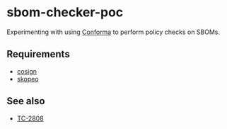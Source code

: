 # sbom-checker-poc

Experimenting with using [Conforma](https://conforma.dev/) to perform policy
checks on SBOMs.

## Requirements

* [cosign](https://github.com/sigstore/cosign)
* [skopeo](https://github.com/containers/skopeo)

## See also

* [TC-2808](https://issues.redhat.com/browse/TC-2808)
